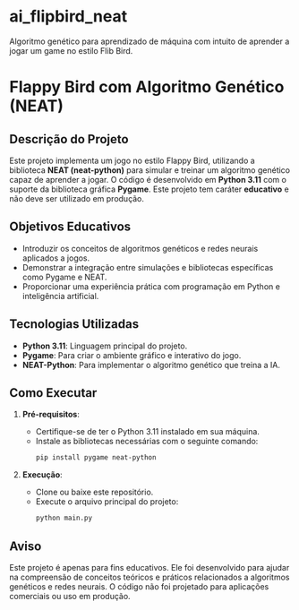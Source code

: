 # ai_flipbird_neat
Algoritmo genético para aprendizado de máquina com intuito de aprender a jogar um game no estilo Flib Bird.

# Flappy Bird com Algoritmo Genético (NEAT)

## Descrição do Projeto

Este projeto implementa um jogo no estilo Flappy Bird, utilizando a biblioteca **NEAT (neat-python)** para simular e treinar um algoritmo genético capaz de aprender a jogar. O código é desenvolvido em **Python 3.11** com o suporte da biblioteca gráfica **Pygame**. Este projeto tem caráter **educativo** e não deve ser utilizado em produção.

## Objetivos Educativos

- Introduzir os conceitos de algoritmos genéticos e redes neurais aplicados a jogos.
- Demonstrar a integração entre simulações e bibliotecas específicas como Pygame e NEAT.
- Proporcionar uma experiência prática com programação em Python e inteligência artificial.

## Tecnologias Utilizadas

- **Python 3.11**: Linguagem principal do projeto.
- **Pygame**: Para criar o ambiente gráfico e interativo do jogo.
- **NEAT-Python**: Para implementar o algoritmo genético que treina a IA.

## Como Executar

1. **Pré-requisitos**:
   - Certifique-se de ter o Python 3.11 instalado em sua máquina.
   - Instale as bibliotecas necessárias com o seguinte comando:
     ```bash
     pip install pygame neat-python
     ```

2. **Execução**:
   - Clone ou baixe este repositório.
   - Execute o arquivo principal do projeto:
     ```bash
     python main.py
     ```

## Aviso

Este projeto é apenas para fins educativos. Ele foi desenvolvido para ajudar na compreensão de conceitos teóricos e práticos relacionados a algoritmos genéticos e redes neurais. O código não foi projetado para aplicações comerciais ou uso em produção.

